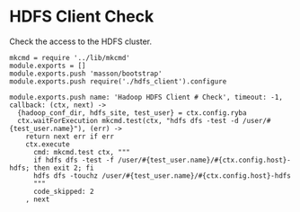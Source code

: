 
# HDFS Client Check

Check the access to the HDFS cluster.

    mkcmd = require '../lib/mkcmd'
    module.exports = []
    module.exports.push 'masson/bootstrap'
    module.exports.push require('./hdfs_client').configure

    module.exports.push name: 'Hadoop HDFS Client # Check', timeout: -1, callback: (ctx, next) ->
      {hadoop_conf_dir, hdfs_site, test_user} = ctx.config.ryba
      ctx.waitForExecution mkcmd.test(ctx, "hdfs dfs -test -d /user/#{test_user.name}"), (err) ->
        return next err if err
        ctx.execute
          cmd: mkcmd.test ctx, """
          if hdfs dfs -test -f /user/#{test_user.name}/#{ctx.config.host}-hdfs; then exit 2; fi
          hdfs dfs -touchz /user/#{test_user.name}/#{ctx.config.host}-hdfs
          """
          code_skipped: 2
        , next